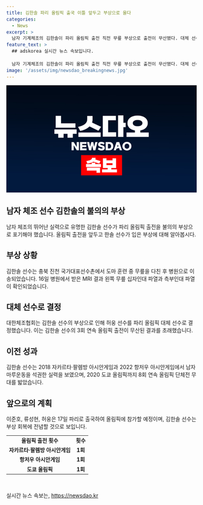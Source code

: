```yaml
---
title: 김한솔 파리 올림픽 출국 이틀 앞두고 부상으로 울다
categories:
  - News
excerpt: >
  남자 기계체조의 김한솔이 파리 올림픽 출전 직전 무릎 부상으로 출전이 무산됐다. 대체 선수로 허웅이 파리로 떠난다. 김한솔은 2018 자카르타·팔렘방 아시안게임과 2022 항저우 아시안게임에서 좋은 성적을 거뒀으며, 올림픽 출전을 노리고 있었다. 남자 기계체조 단체전 출전은 36년 만에 성공했지만 김한솔의 부상으로 출전이 불발되었다. 여자 기계체조 대표팀과 이준호, 류성현, 허웅은 17일 파리로 출발한다.
feature_text: >
  ## adskorea 실시간 뉴스 속보입니다.

  남자 기계체조의 김한솔이 파리 올림픽 출전 직전 무릎 부상으로 출전이 무산됐다. 대체 선수로 허웅이 파리로 떠난다. 김한솔은 2018 자카르타·팔렘방 아시안게임과 2022 항저우 아시안게임에서 좋은 성적을 거뒀으며, 올림픽 출전을 노리고 있었다. 남자 기계체조 단체전 출전은 36년 만에 성공했지만 김한솔의 부상으로 출전이 불발되었다. 여자 기계체조 대표팀과 이준호, 류성현, 허웅은 17일 파리로 출발한다.
image: '/assets/img/newsdao_breakingnews.jpg'
---
```


<p><img src="/assets/img/newsdao_breakingnews.jpg" alt="adskorea 속보" /></p>

<h2>남자 체조 선수 김한솔의 불의의 부상</h2>

<p data-ke-size="size16"></p>

<p>남자 체조의 뛰어난 실력으로 유명한 김한솔 선수가 파리 올림픽 출전을 불의의 부상으로 포기해야 했습니다. 올림픽 출전을 앞두고 한솔 선수가 입은 부상에 대해 알아봅시다.</p>

<h2 data-ke-size="size26">부상 상황</h2>

<p data-ke-size="size16">김한솔 선수는 충북 진천 국가대표선수촌에서 도마 훈련 중 무릎을 다친 후 병원으로 이송되었습니다. 16일 병원에서 받은 MRI 결과 왼쪽 무릎 십자인대 파열과 측부인대 파열이 확인되었습니다.</p>

<h2 data-ke-size="size26">대체 선수로 결정</h2>

<p data-ke-size="size16">대한체조협회는 김한솔 선수의 부상으로 인해 허웅 선수를 파리 올림픽 대체 선수로 결정했습니다. 이는 김한솔 선수의 3회 연속 올림픽 출전이 무산된 결과를 초래했습니다.</p>

<h2 data-ke-size="size26">이전 성과</h2>

<p data-ke-size="size16">김한솔 선수는 2018 자카르타·팔렘방 아시안게임과 2022 항저우 아시안게임에서 남자 마루운동을 석권한 실력을 보였으며, 2020 도쿄 올림픽까지 8회 연속 올림픽 단체전 무대를 밟았습니다.</p>

<h2 data-ke-size="size26">앞으로의 계획</h2>

<p data-ke-size="size16">이준호, 류성현, 허웅은 17일 파리로 출국하여 올림픽에 참가할 예정이며, 김한솔 선수는 부상 회복에 전념할 것으로 보입니다.</p>

<p data-ke-size="size16"></p>

<table>
  <tbody>
    <tr>
      <td style="text-align: center; height: 17px;"><b>올림픽 출전 횟수</b></td>
      <td style="text-align: center; height: 17px;"><b>횟수</b></td>
    </tr>
    <tr>
      <td style="text-align: center; height: 17px;"><b>자카르타·팔렘방 아시안게임</b></td>
      <td style="text-align: center; height: 17px;"><b>1회</b></td>
    </tr>
    <tr>
      <td style="text-align: center; height: 17px;"><b>항저우 아시안게임</b></td>
      <td style="text-align: center; height: 17px;"><b>1회</b></td>
    </tr>
    <tr>
      <td style="text-align: center; height: 17px;"><b>도쿄 올림픽</b></td>
      <td style="text-align: center; height: 17px;"><b>1회</b></td>
    </tr>
  </tbody>
</table>

<p data-ke-size="size16">&nbsp;</p>
실시간 뉴스 속보는, <a href="https://newsdao.kr" rel="dofollow">https://newsdao.kr</a>


